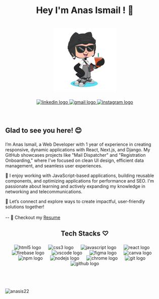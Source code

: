 <h1 align="center">Hey I'm Anas Ismail ! 👋</h1>

###

<br clear="both">

<div align="center">
  <img height="200" src="gitR.png"  />
</div>

###

<div align="center">
  <a href="https://www.linkedin.com/in/msanasismail/" target="_blank">
    <img src="https://img.shields.io/static/v1?message=LinkedIn&logo=linkedin&label=&color=0077B5&logoColor=white&labelColor=&style=for-the-badge" height="25" alt="linkedin logo"  />
  </a>
  <a href="https://mail.google.com/mail/u/0/#inbox?compose=CllgCKCBjprCcWGBtSsvSSRGCJdWPmkMFsVhpfQpZckRNpqPdTHLXhxVkDqKjWmMNRhXLlKQJvq" target="_blank">
    <img src="https://img.shields.io/static/v1?message=Gmail&logo=gmail&label=&color=D14836&logoColor=white&labelColor=&style=for-the-badge" height="25" alt="gmail logo"  />
  </a>
  <a href="https://www.instagram.com/_anas.ismail_/" target="_blank">
    <img src="https://img.shields.io/static/v1?message=Instagram&logo=instagram&label=&color=E4405F&logoColor=white&labelColor=&style=for-the-badge" height="25" alt="instagram logo"  />
  </a>
</div>

###
<br>
<h2 align="left">Glad to see you here! 😊</h2>

###

<p align="left">I’m Anas Ismail, a Web Developer with 1 year of experience in creating responsive, dynamic applications with React, Next.js, and Django. My GitHub showcases projects like "Mail Dispatcher" and "Registration Onboarding," where I've focused on clean UI design, efficient data management, and seamless user experiences.

🔧 I enjoy working with JavaScript-based applications, building reusable components, and optimizing applications for performance and SEO. I'm passionate about learning and actively expanding my knowledge in networking and telecommunications.

🚀 Let’s connect and explore ways to create impactful, user-friendly solutions together!<br><br>-- 📝 Checkout my <a href="Anas_Resume.pdf">Resume<a></p>


###

<h2 align="center">Tech Stacks ♡</h2>

###

<div align="center">
  <img src="https://cdn.jsdelivr.net/gh/devicons/devicon/icons/html5/html5-original.svg" height="40" alt="html5 logo"  />
  <img width="15" />
  <img src="https://cdn.jsdelivr.net/gh/devicons/devicon/icons/css3/css3-original.svg" height="40" alt="css3 logo"  />
  <img width="15" />
  <img src="https://cdn.jsdelivr.net/gh/devicons/devicon/icons/javascript/javascript-original.svg" height="40" alt="javascript logo"  />
  <img width="15" />
  <img src="https://cdn.jsdelivr.net/gh/devicons/devicon/icons/react/react-original.svg" height="40" alt="react logo"  />
  <img width="15" />
  <img src="https://cdn.jsdelivr.net/gh/devicons/devicon/icons/firebase/firebase-plain.svg" height="40" alt="firebase logo"  />
  <img width="15" />
  <img src="https://cdn.jsdelivr.net/gh/devicons/devicon/icons/vscode/vscode-original.svg" height="40" alt="vscode logo"  />
  <img width="15" />
  <img src="https://cdn.jsdelivr.net/gh/devicons/devicon/icons/figma/figma-original.svg" height="40" alt="figma logo"  />
  <img width="15" />
  <img src="https://cdn.jsdelivr.net/gh/devicons/devicon/icons/canva/canva-original.svg" height="40" alt="canva logo"  />
  <img width="15" />
  <img src="https://cdn.jsdelivr.net/gh/devicons/devicon/icons/npm/npm-original-wordmark.svg" height="40" alt="npm logo"  />
  <img width="15" />
  <img src="https://cdn.jsdelivr.net/gh/devicons/devicon/icons/nodejs/nodejs-original.svg" height="40" alt="nodejs logo"  />
  <img width="15" />
  <img src="https://cdn.jsdelivr.net/gh/devicons/devicon/icons/chrome/chrome-original.svg" height="40" alt="chrome logo"  />
  <img width="15" />
  <img src="https://cdn.jsdelivr.net/gh/devicons/devicon/icons/git/git-original.svg" height="40" alt="git logo"  />
  <img width="15" />
  <img src="https://cdn.jsdelivr.net/gh/devicons/devicon/icons/github/github-original.svg" height="40" alt="github logo"  />
</div>

###
<br><br>
<p align="left"> <img src="https://komarev.com/ghpvc/?username=anasis22&label=Profile%20views&color=0e75b6&style=flat" alt="anasis22" /> </p>


###